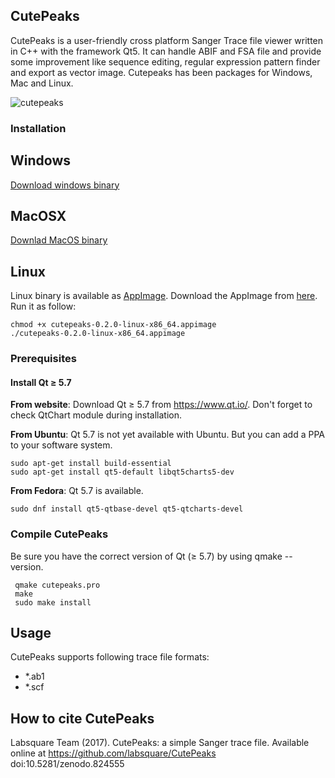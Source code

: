 ## CutePeaks

CutePeaks is a user-friendly cross platform Sanger Trace file viewer written in C++ with the framework Qt5. It can handle ABIF and FSA file and provide some improvement like sequence editing, regular expression pattern finder and export as vector image. 
Cutepeaks has been packages for Windows, Mac and Linux.

![cutepeaks](https://raw.githubusercontent.com/labsquare/CutePeaks/master/cutepeaks.gif)

### Installation
## Windows 
[Download windows binary](https://github.com/labsquare/CutePeaks/releases/download/0.2.3/CutePeaks-win32.exe)

## MacOSX 
[Downlad MacOS binary](https://github.com/labsquare/CutePeaks/releases/download/0.2.0/cutepeaks-0.2.0-macosx.dmg)

## Linux
Linux binary is available as [AppImage](http://appimage.org/).
Download the AppImage from [here](https://github.com/labsquare/CutePeaks/releases).
Run it as follow:

    chmod +x cutepeaks-0.2.0-linux-x86_64.appimage
    ./cutepeaks-0.2.0-linux-x86_64.appimage

### Prerequisites
#### Install Qt ≥ 5.7

**From website**: Download Qt ≥ 5.7 from https://www.qt.io/.
Don't forget to check QtChart module during installation.

**From Ubuntu**: Qt 5.7 is not yet available with Ubuntu. But you can add a PPA to your software system.
    
    sudo apt-get install build-essential
    sudo apt-get install qt5-default libqt5charts5-dev
  
**From Fedora**: Qt 5.7 is available.

    sudo dnf install qt5-qtbase-devel qt5-qtcharts-devel

### Compile CutePeaks
Be sure you have the correct version of Qt (≥ 5.7) by using qmake --version. 

     qmake cutepeaks.pro 
     make
     sudo make install

## Usage

CutePeaks supports following trace file formats:

- *.ab1
- *.scf

## How to cite CutePeaks
Labsquare Team (2017). CutePeaks: a simple Sanger trace file. Available online at https://github.com/labsquare/CutePeaks doi:10.5281/zenodo.824555
